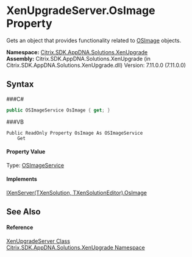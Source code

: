 # XenUpgradeServer.OsImage Property 
 

Gets an object that provides functionality related to <a href="T_Citrix_SDK_AppDNA_OSImage">OSImage</a> objects.

**Namespace:**&nbsp;<a href="N_Citrix_SDK_AppDNA_Solutions_XenUpgrade">Citrix.SDK.AppDNA.Solutions.XenUpgrade</a><br />**Assembly:**&nbsp;Citrix.SDK.AppDNA.Solutions.XenUpgrade (in Citrix.SDK.AppDNA.Solutions.XenUpgrade.dll) Version: 7.11.0.0 (7.11.0.0)

## Syntax

###C#
```csharp
public OSImageService OsImage { get; }
```

###VB
```vbnet
Public ReadOnly Property OsImage As OSImageService
	Get
```


#### Property Value
Type: <a href="T_Citrix_SDK_AppDNA_OSImageService">OSImageService</a>

#### Implements
<a href="P_Citrix_SDK_AppDNA_Solutions_Xen_Common_IXenServer_2_OsImage">IXenServer(TXenSolution, TXenSolutionEditor).OsImage</a><br />

## See Also


#### Reference
<a href="T_Citrix_SDK_AppDNA_Solutions_XenUpgrade_XenUpgradeServer">XenUpgradeServer Class</a><br /><a href="N_Citrix_SDK_AppDNA_Solutions_XenUpgrade">Citrix.SDK.AppDNA.Solutions.XenUpgrade Namespace</a><br />